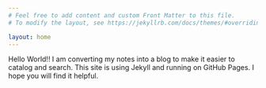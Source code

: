```yaml
---
# Feel free to add content and custom Front Matter to this file.
# To modify the layout, see https://jekyllrb.com/docs/themes/#overriding-theme-defaults

layout: home
---
```


Hello World!!  I am converting my notes into a blog to make it easier to catalog and search.  This site is using Jekyll and running on GitHub Pages.  I hope you will find it helpful.
